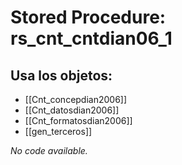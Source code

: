 # Stored Procedure: rs_cnt_cntdian06_1

## Usa los objetos:
- [[Cnt_concepdian2006]]
- [[Cnt_datosdian2006]]
- [[Cnt_formatosdian2006]]
- [[gen_terceros]]

*No code available.*
